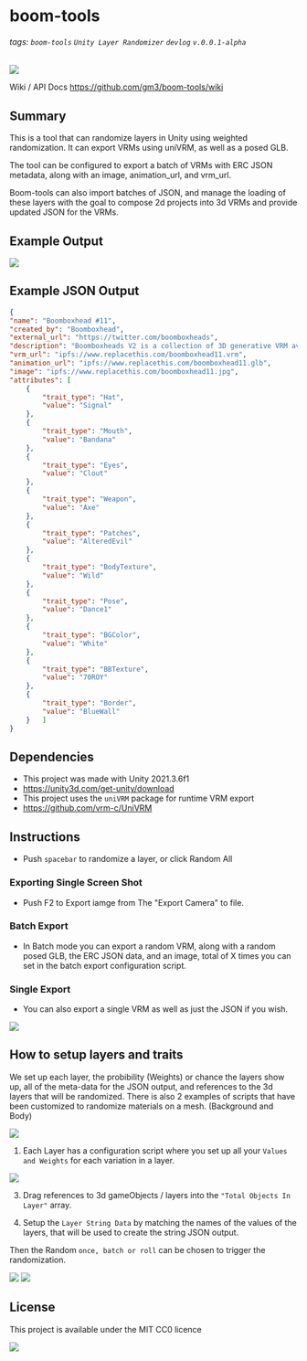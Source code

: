 # boom-tools
###### tags: `boom-tools` `Unity Layer Randomizer` `devlog` ```v.0.0.1-alpha```

![](https://hackmd.io/_uploads/SyI1s490o.gif)

Wiki / API Docs https://github.com/gm3/boom-tools/wiki

## Summary
This is a tool that can randomize layers in Unity using weighted randomization. It can export VRMs using uniVRM, as well as a posed GLB. 

The tool can be configured to export a batch of VRMs with ERC JSON metadata, along with an image, animation_url, and vrm_url. 

Boom-tools can also import batches of JSON, and manage the loading of these layers with the goal to compose 2d projects into 3d VRMs and provide updated JSON for the VRMs.

## Example Output
![](https://hackmd.io/_uploads/BJ01-5Q12.jpg)

## Example JSON Output
```json
{ 
"name": "Boomboxhead #11",
"created_by": "Boomboxhead",
"external_url": "https://twitter.com/boomboxheads",
"description": "Boomboxheads V2 is a collection of 3D generative VRM avatars on the Ethereum Network. The avatars are cc0, and were created with Boom-tools , an open-source project running on Unity3d that can generate VRM avatars along with the metadata and thumbnail.  This project was inspired by the Boomboxheads: Originals and Boomboxheads: Legends, which both laid the foundation for this project to come to life.",
"vrm_url": "ipfs://www.replacethis.com/boomboxhead11.vrm",
"animation_url": "ipfs://www.replacethis.com/boomboxhead11.glb",
"image": "ipfs://www.replacethis.com/boomboxhead11.jpg",
"attributes": [
	{
		"trait_type": "Hat",
		"value": "Signal"
	},
	{
		"trait_type": "Mouth",
		"value": "Bandana"
	},
	{
		"trait_type": "Eyes",
		"value": "Clout"
	},
	{
		"trait_type": "Weapon",
		"value": "Axe"
	},
	{
		"trait_type": "Patches",
		"value": "AlteredEvil"
	},
	{
		"trait_type": "BodyTexture",
		"value": "Wild"
	},
	{
		"trait_type": "Pose",
		"value": "Dance1"
	},
	{
		"trait_type": "BGColor",
		"value": "White"
	},
	{
		"trait_type": "BBTexture",
		"value": "70ROY"
	},
	{
		"trait_type": "Border",
		"value": "BlueWall"
	}	]
}
```

## Dependencies

- This project was made with Unity 2021.3.6f1 
- https://unity3d.com/get-unity/download
- This project uses the `uniVRM` package for runtime VRM export
- https://github.com/vrm-c/UniVRM

## Instructions
- Push ```spacebar``` to randomize a layer, or click Random All
### Exporting Single Screen Shot
- Push F2 to Export iamge from The "Export Camera" to file.
### Batch Export
- In Batch mode you can export a random VRM, along with a random posed GLB, the ERC JSON data, and an image, total of X times you can set in the batch export configuration script.


### Single Export
- You can also export a single VRM as well as just the JSON if you wish.


![](https://i.imgur.com/LNmNGJH.png)


## How to setup layers and traits



We set up each layer, the probibility (Weights) or chance the layers show up, all of the meta-data for the JSON output, and references to the 3d layers that will be randomized. There is also 2 examples of scripts that have been customized to randomize materials on a mesh. (Background and Body)

![](https://i.imgur.com/yFDw64c.png)

1. Each Layer has a configuration script where you set up all your ```Values and Weights``` for each variation in a layer. 

![](https://i.imgur.com/OOB8U85.png)

3. Drag references to 3d gameObjects / layers into the ``"Total Objects In Layer"`` array. 

3. Setup the ``Layer String Data`` by matching the names of the values of the layers, that will be used to create the string JSON output.


 
Then the Random ```once, batch or roll``` can be chosen to trigger the randomization.

![](https://i.imgur.com/rIEIeJS.png)
![](https://i.imgur.com/CQ0Q5j8.png)

## License
This project is available under the MIT CC0 licence 

![](https://i.imgur.com/pYkqt1h.png)





